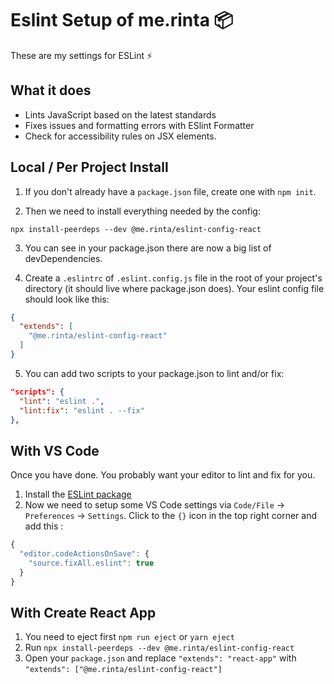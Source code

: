 # Eslint Setup of me.rinta 📦

These are my settings for ESLint ⚡️ 

## What it does

* Lints JavaScript based on the latest standards
* Fixes issues and formatting errors with ESlint Formatter
* Check for accessibility rules on JSX elements.

## Local / Per Project Install

1. If you don't already have a `package.json` file, create one with `npm init`.

2. Then we need to install everything needed by the config:

```
npx install-peerdeps --dev @me.rinta/eslint-config-react
```

3. You can see in your package.json there are now a big list of devDependencies.

4. Create a `.eslintrc` of `.eslint.config.js` file in the root of your project's directory (it should live where package.json does). Your eslint config file should look like this:

```json
{
  "extends": [
    "@me.rinta/eslint-config-react"
  ]
}
```

5. You can add two scripts to your package.json to lint and/or fix:

```json
"scripts": {
  "lint": "eslint .",
  "lint:fix": "eslint . --fix"
},
```

## With VS Code

Once you have done. You probably want your editor to lint and fix for you.

1. Install the [ESLint package](https://marketplace.visualstudio.com/items?itemName=dbaeumer.vscode-eslint)
2. Now we need to setup some VS Code settings via `Code/File` → `Preferences` → `Settings`. Click to the `{}` icon in the top right corner and add this :

```js
{
  "editor.codeActionsOnSave": {
    "source.fixAll.eslint": true
  }
}
```

## With Create React App

1. You need to eject first `npm run eject` or `yarn eject`
1. Run `npx install-peerdeps --dev @me.rinta/eslint-config-react`
1. Open your `package.json` and replace `"extends": "react-app"` with `"extends": ["@me.rinta/eslint-config-react"]`